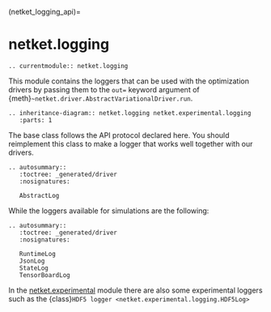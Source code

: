 (netket_logging_api)=
# netket.logging

```{eval-rst}
.. currentmodule:: netket.logging

```

This module contains the loggers that can be used with the optimization drivers by passing them to the `out=` keyword argument of 
{meth}`~netket.driver.AbstractVariationalDriver.run`.


```{eval-rst}
.. inheritance-diagram:: netket.logging netket.experimental.logging
   :parts: 1

```

The base class follows the API protocol declared here. You should reimplement this class to make a logger that works well together with our drivers.

```{eval-rst}
.. autosummary::
   :toctree: _generated/driver
   :nosignatures:

   AbstractLog
```

While the loggers available for simulations are the following:

```{eval-rst}
.. autosummary::
   :toctree: _generated/driver
   :nosignatures:

   RuntimeLog
   JsonLog
   StateLog
   TensorBoardLog

```

In the [netket.experimental](api-experimental) module there are also some experimental loggers such as the {class}`HDF5 logger <netket.experimental.logging.HDF5Log>`
